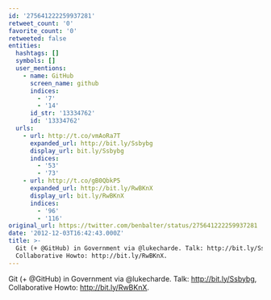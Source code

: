 ```yaml
---
id: '275641222259937281'
retweet_count: '0'
favorite_count: '0'
retweeted: false
entities:
  hashtags: []
  symbols: []
  user_mentions:
    - name: GitHub
      screen_name: github
      indices:
        - '7'
        - '14'
      id_str: '13334762'
      id: '13334762'
  urls:
    - url: http://t.co/vmAoRa7T
      expanded_url: http://bit.ly/Ssbybg
      display_url: bit.ly/Ssbybg
      indices:
        - '53'
        - '73'
    - url: http://t.co/gB0QbkP5
      expanded_url: http://bit.ly/RwBKnX
      display_url: bit.ly/RwBKnX
      indices:
        - '96'
        - '116'
original_url: https://twitter.com/benbalter/status/275641222259937281
date: '2012-12-03T16:42:43.000Z'
title: >-
  Git (+ @GitHub) in Government via @lukecharde. Talk: http://bit.ly/Ssbybg,
  Collaborative Howto: http://bit.ly/RwBKnX.
---
```


Git (+ @GitHub) in Government via @lukecharde. Talk: http://bit.ly/Ssbybg, Collaborative Howto: http://bit.ly/RwBKnX.